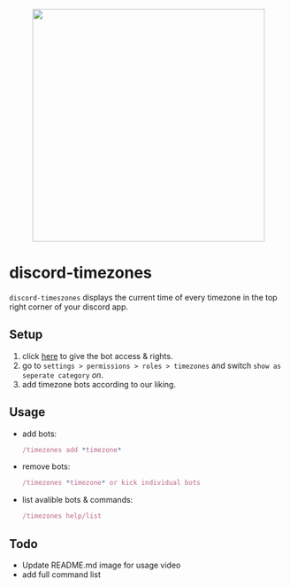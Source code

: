 <p align="center">
<img width="420" src="https://i.kym-cdn.com/photos/images/original/001/499/151/a17.png">


# discord-timezones

`discord-timeszones` displays the current time of every timezone in the top right corner of your discord app.

## Setup

1. click [here](https://theuselessweb.com/) to give the bot access & rights.
2. go to `settings > permissions > roles > timezones` and switch `show as seperate category` *on*.
3. add timezone bots according to our liking.

## Usage

- add bots:
  ```js
  /timezones add *timezone*
  ```
- remove bots:
  ```js
  /timezones *timezone* or kick individual bots
  ```
- list avalible bots & commands:
  ```js
  /timezones help/list
  ```
## Todo
- Update README.md image for usage video
- add full command list
